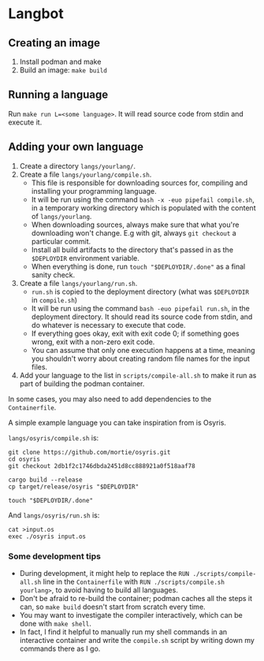 # Langbot

## Creating an image

1. Install podman and make
2. Build an image: `make build`

## Running a language

Run `make run L=<some language>`. It will read source code
from stdin and execute it.

## Adding your own language

1. Create a directory `langs/yourlang/`.
2. Create a file `langs/yourlang/compile.sh`.
	* This file is responsible for downloading sources for, compiling and installing
	  your programming language.
	* It will be run using the command `bash -x -euo pipefail compile.sh`,
	  in a temporary working directory which is populated with the content of `langs/yourlang`.
	* When downloading sources, always make sure that what you're downloading won't change.
	  E.g with git, always `git checkout` a particular commit.
	* Install all build artifacts to the directory that's passed in as
	  the `$DEPLOYDIR` environment variable.
	* When everything is done, run `touch "$DEPLOYDIR/.done"` as a final sanity check.
3. Create a file `langs/yourlang/run.sh`.
	* `run.sh` is copied to the deployment directory (what was `$DEPLOYDIR` in `compile.sh`)
	* It will be run using the command `bash -euo pipefail run.sh`,
	  in the deployment directory. It should read its source code from stdin,
	  and do whatever is necessary to execute that code.
	* If everything goes okay, exit with exit code 0; if something goes wrong,
	  exit with a non-zero exit code.
	* You can assume that only one execution happens at a time, meaning you shouldn't worry
	  about creating random file names for the input files.
4. Add your language to the list in `scripts/compile-all.sh` to make it run
   as part of building the podman container.

In some cases, you may also need to add dependencies to the `Containerfile`.

A simple example language you can take inspiration from is Osyris.

`langs/osyris/compile.sh` is:

```shell
git clone https://github.com/mortie/osyris.git
cd osyris
git checkout 2db1f2c1746dbda2451d8cc888921a0f518aaf78

cargo build --release
cp target/release/osyris "$DEPLOYDIR"

touch "$DEPLOYDIR/.done"
```

And `langs/osyris/run.sh` is:

```
cat >input.os
exec ./osyris input.os
```

### Some development tips

* During development, it might help to replace the `RUN ./scripts/compile-all.sh`
  line in the `Containerfile` with `RUN ./scripts/compile.sh yourlang>`,
  to avoid having to build all languages.
* Don't be afraid to re-build the container; podman caches all the steps it can,
  so `make build` doesn't start from scratch every time.
* You may want to investigate the compiler interactively, which can be done with
  `make shell`.
* In fact, I find it helpful to manually run my shell commands in an interactive
  container and write the `compile.sh` script by writing down my commands there
  as I go.
